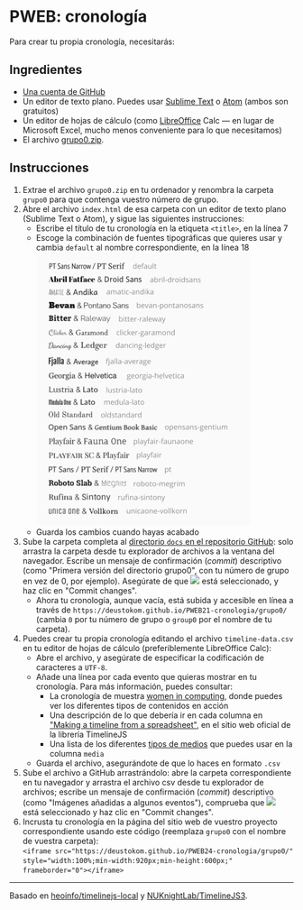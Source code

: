 # PWEB: cronología

Para crear tu propia cronología, necesitarás:

## Ingredientes

- [Una cuenta de GitHub](https://github.com/join)
- Un editor de texto plano. Puedes usar [Sublime Text](https://www.sublimetext.com/) o [Atom](https://atom.io/) (ambos son gratuitos)
- Un editor de hojas de cálculo (como [LibreOffice](https://www.libreoffice.org/) Calc &mdash; en lugar de Microsoft Excel, mucho menos conveniente para lo que necesitamos)
- El archivo [grupo0.zip](../../raw/main/grupo0.zip). 

## Instrucciones

1. Extrae el archivo `grupo0.zip` en tu ordenador y renombra la carpeta `grupo0` para que contenga vuestro número de grupo.
2. Abre el archivo `index.html` de esa carpeta con un editor de texto plano (Sublime Text o Atom), y sigue las siguientes instrucciones: 
    - Escribe el título de tu cronología en la etiqueta `<title>`, en la línea 7
    - Escoge la combinación de fuentes tipográficas que quieres usar y cambia `default` al nombre correspondiente, en la línea 18  
      ![Font pairs](timelinejs-fonts-small.png)
    - Guarda los cambios cuando hayas acabado
3. Sube la carpeta completa al [directorio `docs` en el repositorio GitHub](/docs): solo arrastra la carpeta desde tu explorador de archivos a la ventana del navegador. Escribe un mensaje de confirmación \(_commit_\) descriptivo (como "Primera versión del directorio grupo0", con tu número de grupo en vez de 0, por ejemplo). Asegúrate de que ![](commit-main.png) está seleccionado, y haz clic en "Commit changes".
    - Ahora tu cronología, aunque vacía, está subida y accesible en línea a través de `https://deustokom.github.io/PWEB21-cronologia/grupo0/` (cambia `0` por tu número de grupo o `group0` por el nombre de tu carpeta).
4. Puedes crear tu propia cronología editando el archivo `timeline-data.csv` en tu editor de hojas de cálculo (preferiblemente LibreOffice Calc):
    - Abre el archivo, y asegúrate de especificar la codificación de caracteres a `UTF-8`. 
    - Añade una línea por cada evento que quieras mostrar en tu cronología. Para más información, puedes consultar:
        + La cronología de muestra [women in computing](https://deustokom.github.io/PWEB24-cronologia/women-computing/), donde puedes ver los diferentes tipos de contenidos en acción
        + Una descripción de lo que debería ir en cada columna en ["Making a timeline from a spreadsheet"](https://timeline.knightlab.com/docs/using-spreadsheets.html), en el sitio web oficial de la librería TimelineJS 
        + Una lista de los diferentes [tipos de medios](https://timeline.knightlab.com/docs/media-types.html) que puedes usar en la columna `media`  
    - Guarda el archivo, asegurándote de que lo haces en formato `.csv`
6. Sube el archivo a GitHub arrastrándolo: abre la carpeta correspondiente en tu navegador y arrastra el archivo csv desde tu explorador de archivos; escribe un mensaje de confirmación \(_commit_\) descriptivo (como "Imágenes añadidas a algunos eventos"), comprueba que ![](commit-main.png) está seleccionado y haz clic en "Commit changes". 
7. Incrusta tu cronología en la página del sitio web de vuestro proyecto correspondiente usando este código (reemplaza `grupo0` con el nombre de vuestra carpeta):  
   `<iframe src="https://deustokom.github.io/PWEB24-cronologia/grupo0/" style="width:100%;min-width:920px;min-height:600px;" frameborder="0"></iframe>`

<!-- You will find video versions of these instructions in ALUD. -->

---

Basado en [heoinfo/timelinejs-local](https://github.com/heoinfo/timelinejs-local) y [NUKnightLab/TimelineJS3](https://timeline.knightlab.com/).
